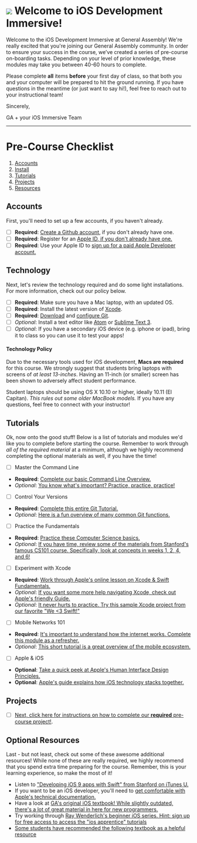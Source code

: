 # ![](https://ga-dash.s3.amazonaws.com/production/assets/logo-9f88ae6c9c3871690e33280fcf557f33.png) Welcome to iOS Development Immersive!

Welcome to the iOS Development Immersive at General Assembly! We're really excited that you're joining our General Assembly community. In order to ensure your success in the course, we’ve created a series of pre-course on-boarding tasks. Depending on your level of prior knowledge, these modules may take you between 40-60 hours to complete.

Please complete **all** items **before** your first day of class, so that both you and your computer will be prepared to hit the ground running. If you have questions in the meantime (or just want to say hi!), feel free to reach out to your instructional team!

Sincerely,

GA + your iOS Immersive Team

---

# Pre-Course Checklist
1. [Accounts](#account)
2. [Install](#install)
3. [Tutorials](#tutorials)
4. [Projects](#projects)
5. [Resources](#resources)


<a name="account"></a>
## Accounts

First, you'll need to set up a few accounts, if you haven't already.

* [ ] **Required**: [Create a Github account](https://github.com/join), if you don't already have one.
* [ ] **Required**: Register for an [Apple ID, if you don't already have one.](https://www.apple.com/support/appleid/create-signin/)
* [ ] **Required**: Use your Apple ID to [sign up for a paid Apple Developer account.](https://developer.apple.com)

<a name="install"></a>
## Technology

Next, let's review the technology required and do some light installations. For more information, check out our policy below.

* [ ] **Required**: Make sure you have a Mac laptop, with an updated OS.
* [ ] **Required**: Install the latest version of [Xcode](https://developer.apple.com/xcode/).
* [ ] **Required**: [Download](https://git-scm.com/downloads) and [configure Git](https://help.github.com/articles/set-up-git/).
* [ ] *Optional*: Install a text editor like [Atom](https://atom.io) or [Sublime Text 3](http://www.sublimetext.com).
* [ ] *Optional*: If you have a secondary iOS device (e.g. iphone or ipad), bring it to class so you can use it to test your apps!

#### Technology Policy

Due to the necessary tools used for iOS development, **Macs are required** for this course. We strongly suggest that students bring laptops with screens of *at least 13-inches*. Having an 11-inch (or smaller) screen has been shown to adversely affect student performance.

Student laptops should be using OS X 10.10 or higher, ideally 10.11 (El Capitan). *This rules out some older MacBook models.* If you have any questions, feel free to connect with your instructor!


<a name="tutorials"></a>
## Tutorials

Ok, now onto the good stuff! Below is a list of tutorials and modules we'd like you to complete before starting the course. Remember to work through *all of the required material* at a minimum, although we highly recommend completing the optional materials as well, if you have the time!

- [ ] Master the Command Line
 * **Required**: [Complete our basic Command Line Overview.](http://generalassembly.github.io/prework/cl/#/)
 * *Optional*: [You know what's important? Practice, practice, practice!](https://www.codecademy.com/learn/learn-the-command-line)

- [ ] Control Your Versions
 * **Required**: [Complete this entire Git Tutorial.](https://www.codecademy.com/learn/learn-git)
 * *Optional*: [Here is a fun overview of many common Git functions.](https://www.codeschool.com/courses/try-git)

-  [ ] Practice the Fundamentals
 * **Required**: [Practice these Computer Science basics.](https://www.codecademy.com/courses/programming-intro/0/1)
 * *Optional*: [If you have time, review some of the materials from Stanford's famous CS101 course. Specifically, look at concepts in weeks 1, 2, 4, and 6!](http://web.stanford.edu/class/cs101/)

-  [ ] Experiment with Xcode
 * **Required**: [Work through Apple's online lesson on Xcode & Swift Fundamentals.](https://developer.apple.com/library/ios/referencelibrary/GettingStarted/DevelopiOSAppsSwift/Lesson1.html)
 * *Optional*: [If you want some more help navigating Xcode, check out Apple's friendly Guide.](https://developer.apple.com/library/mac/documentation/ToolsLanguages/Conceptual/Xcode_Overview/index.html)
 * *Optional*: [It never hurts to practice. Try this sample Xcode project from our favorite "We <3 Swift!"](https://www.weheartswift.com/getting-started-with-ios-programming/)

- [ ] Mobile Networks 101
 * **Required**: [It's important to understand how the internet works. Complete this module as a refresher.](https://www.khanacademy.org/computing/computer-science/internet-intro)
 * *Optional*: [This short tutorial is a great overview of the mobile ecosystem.](https://ga-edm-sandbox.s3.amazonaws.com/understanding-mobile-customers-and-their-devices/story.html)

- [ ] Apple & iOS
* **Optional**: [Take a quick peek at Apple's Human Interface Design Principles.](https://developer.apple.com/ios/human-interface-guidelines/#//apple_ref/doc/uid/TP40006556)
* **Optional**: [Apple's guide explains how iOS technology stacks together.](https://developer.apple.com/library/ios/documentation/Miscellaneous/Conceptual/iPhoneOSTechOverview/Introduction/Introduction.html#//apple_ref/doc/uid/TP40007898)


<a name="projects"></a>
## Projects

- [ ] [Next, click here for instructions on how to complete our **required** pre-course project!](./pre-course-project.md).

<a name="resources"></a>
## Optional Resources

Last - but not least, check out some of these awesome additional resources! While none of these are really required, we highly recommend that you spend extra time preparing for the course. Remember, this is your learning experience, so make the most of it!

* Listen to ["Developing iOS 9 apps with Swift" from Stanford on iTunes U.](https://itunes.apple.com/gb/course/developing-ios-9-apps-swift/id1104579961)
* If you want to be an iOS developer, you'll need to [get comfortable with Apple's technical documentation.](https://developer.apple.com/library/ios/documentation/iPhone/Conceptual/iPhoneOSProgrammingGuide/Introduction/Introduction.html#//apple_ref/doc/uid/TP40007072)
* Have a look at [ GA's original iOS textbook! While slightly outdated, there's a lot of great material in here for new programmers.](http://mobbook.generalassemb.ly/index.html)
* Try working through [Ray Wenderlich's beginner iOS series. Hint: sign up for free access to access the "ios apprentice" tutorials](https://www.raywenderlich.com/category/ios)
* [Some students have recommended the following textbook as a helpful resource](https://amzn.com/0134390733)
